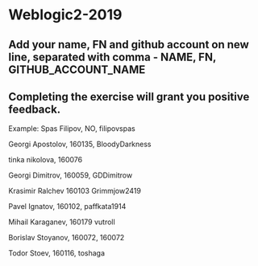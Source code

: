 # Weblogic2-2019
Add your name, FN and github account on new line, separated with comma - NAME, FN, GITHUB_ACCOUNT_NAME
------------------------------------
Completing the exercise will grant you positive feedback.
------------------------------------
Example: Spas Filipov, NO, filipovspas

Georgi Apostolov, 160135, BloodyDarkness

tinka nikolova, 160076

Georgi Dimitrov, 160059, GDDimitrow

Krasimir Ralchev 160103 Grimmjow2419

Pavel Ignatov, 160102, paffkata1914

Mihail Karaganev, 160179 vutroll

Borislav Stoyanov, 160072, 160072 

Todor Stoev, 160116, toshaga
